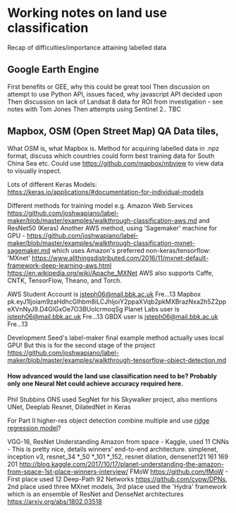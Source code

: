 # Working notes on land use classification

Recap of difficulties/importance attaining labelled data

## Google Earth Engine

First benefits or GEE, why this could be great tool
Then discussion on attempt to use Python API, issues faced, why javascript API decided upon
Then discussion on lack of Landsat 8 data for ROI from investigation - see notes with Tom Jones
Then attempts using Sentinel 2.. TBC


## Mapbox, OSM (Open Street Map) QA Data tiles, 

What OSM is, what Mapbox is.
Method for acquiring labelled data in .npz format, discuss which countries could form best training data for South China Sea etc. Could use https://github.com/mapbox/mbview to view data to visually inspect.

Lots of different Keras Models:
https://keras.io/applications/#documentation-for-individual-models

Different methods for training model e.g. Amazon Web Services https://github.com/joshwapiano/label-maker/blob/master/examples/walkthrough-classification-aws.md and ResNet50 (Keras)
Another AWS method, using 'Sagemaker' machine for GPU - https://github.com/joshwapiano/label-maker/blob/master/examples/walkthrough-classification-mxnet-sagemaker.md which uses Amazon's preferred non-keras/tensorflow: 'MXnet' https://www.allthingsdistributed.com/2016/11/mxnet-default-framework-deep-learning-aws.html
https://en.wikipedia.org/wiki/Apache_MXNet
AWS also supports Caffe, CNTK, TensorFlow, Theano, and Torch.

AWS Student Account is jsteph06@mail.bbk.ac.uk  Fre...13
Mapbox pk.eyJ1Ijoiam9zaHdhcGlhbm8iLCJhIjoiY2ppaXVqb2pkMXBrazNxa2h5Z2ppeXVnNyJ9.D4GlGxOe7O3BUolcrmoqSg
Planet Labs user is jsteph06@mail.bbk.ac.uk  Fre...13
GBDX user is jsteph06@mail.bbk.ac.uk Fre...13

Development Seed's label-maker final example method actually uses local GPU! But this is for the second stage of the project https://github.com/joshwapiano/label-maker/blob/master/examples/walkthrough-tensorflow-object-detection.md

#### How advanced would the land use classification need to be? Probably only one Neural Net could achieve accuracy required here.

Phil Stubbins ONS used SegNet for his Skywalker project, also mentions UNet, Deeplab Resnet, DilatedNet in Keras

For Part II higher-res object detection combine multiple and use [ridge regression model](https://en.wikipedia.org/wiki/Tikhonov_regularization)?

VGG-16, ResNet
Understanding Amazon from space - Kaggle, used 11 CNNs - This is pretty nice, details winners' end-to-end architecture. simplenet, inception v3, resnet_34 *_50 *_101 *_152, resnet dilation, densenet121 161 169 201
http://blog.kaggle.com/2017/10/17/planet-understanding-the-amazon-from-space-1st-place-winners-interview/
FMoW https://github.com/fMoW - First place used 12 Deep-Path 92 Networks https://github.com/cypw/DPNs, 2nd place used three MXnet models, 3rd place used the 'Hydra' framework which is an ensemble of ResNet and DenseNet architectures https://arxiv.org/abs/1802.03518

